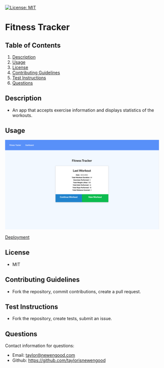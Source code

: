 [![License: MIT](https://img.shields.io/badge/License-MIT-yellow.svg)](https://opensource.org/licenses/MIT)
# Fitness Tracker

## Table of Contents
  
1. [Description](#description)
2. [Usage](#usage)
3. [License](#license)
4. [Contributing Guidelines](#contributing-guidelines)
5. [Test Instructions](#test-instructions)
6. [Questions](#questions)
  
## Description

*  An app that accepts exercise information and displays statistics of the workouts.

## Usage

![usage](./assets/usage.png)

[Deployment](https://radiant-inlet-63148.herokuapp.com/)

## License
  
* MIT
  
## Contributing Guidelines

* Fork the repository, commit contributions, create a pull request.

## Test Instructions

* Fork the repository, create tests, submit an issue. 
  
## Questions

Contact information for questions:

* Email: taylor@newengood.com
* Github: https://github.com/taylorisnewengood
  
  
